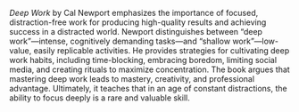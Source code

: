 *Deep Work* by Cal Newport emphasizes the importance of focused, distraction-free work for producing high-quality results and achieving success in a distracted world. Newport distinguishes between “deep work”—intense, cognitively demanding tasks—and “shallow work”—low-value, easily replicable activities. He provides strategies for cultivating deep work habits, including time-blocking, embracing boredom, limiting social media, and creating rituals to maximize concentration. The book argues that mastering deep work leads to mastery, creativity, and professional advantage. Ultimately, it teaches that in an age of constant distractions, the ability to focus deeply is a rare and valuable skill.
